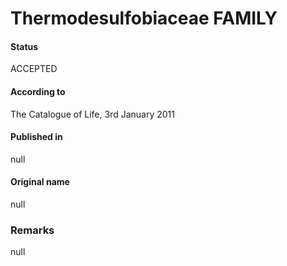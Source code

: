Thermodesulfobiaceae FAMILY
=======

#### Status
ACCEPTED

#### According to
The Catalogue of Life, 3rd January 2011

#### Published in
null

#### Original name
null

### Remarks
null